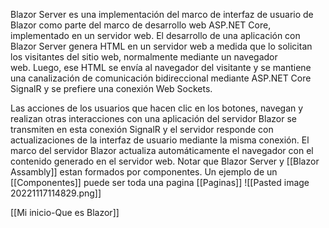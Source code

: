Blazor Server es una implementación del marco de interfaz de usuario de Blazor como parte del marco de desarrollo web ASP.NET Core, implementado en un servidor web. El desarrollo de una aplicación con Blazor Server genera HTML en un servidor web a medida que lo solicitan los visitantes del sitio web, normalmente mediante un navegador web. Luego, ese HTML se envía al navegador del visitante y se mantiene una canalización de comunicación bidireccional mediante ASP.NET Core SignalR y se prefiere una conexión Web Sockets.

Las acciones de los usuarios que hacen clic en los botones, navegan y realizan otras interacciones con una aplicación del servidor Blazor se transmiten en esta conexión SignalR y el servidor responde con actualizaciones de la interfaz de usuario mediante la misma conexión. El marco del servidor Blazor actualiza automáticamente el navegador con el contenido generado en el servidor web.
Notar que Blazor Server y [[Blazor Assambly]] estan formados por componentes. Un ejemplo de un [[Componentes]] puede ser toda una pagina [[Paginas]]
![[Pasted image 20221117114829.png]] 


[[Mi inicio-Que es Blazor]]